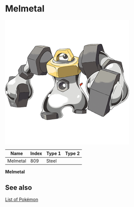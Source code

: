 # Melmetal


![Melmetal](images/809.png)

| **Name** | **Index** | **Type 1** | **Type 2** |
|----|----|----|----|
| Melmetal | 809 | Steel  |  |

**Melmetal** 

## See also

[List of Pokémon](../pokemon.md)
